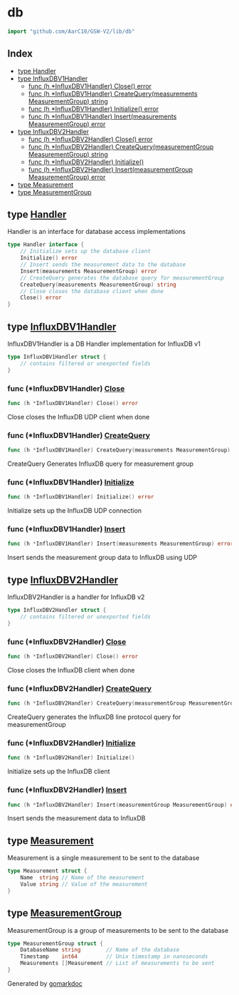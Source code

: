 <!-- Code generated by gomarkdoc. DO NOT EDIT -->

# db

```go
import "github.com/AarC10/GSW-V2/lib/db"
```

## Index

- [type Handler](<#Handler>)
- [type InfluxDBV1Handler](<#InfluxDBV1Handler>)
  - [func \(h \*InfluxDBV1Handler\) Close\(\) error](<#InfluxDBV1Handler.Close>)
  - [func \(h \*InfluxDBV1Handler\) CreateQuery\(measurements MeasurementGroup\) string](<#InfluxDBV1Handler.CreateQuery>)
  - [func \(h \*InfluxDBV1Handler\) Initialize\(\) error](<#InfluxDBV1Handler.Initialize>)
  - [func \(h \*InfluxDBV1Handler\) Insert\(measurements MeasurementGroup\) error](<#InfluxDBV1Handler.Insert>)
- [type InfluxDBV2Handler](<#InfluxDBV2Handler>)
  - [func \(h \*InfluxDBV2Handler\) Close\(\) error](<#InfluxDBV2Handler.Close>)
  - [func \(h \*InfluxDBV2Handler\) CreateQuery\(measurementGroup MeasurementGroup\) string](<#InfluxDBV2Handler.CreateQuery>)
  - [func \(h \*InfluxDBV2Handler\) Initialize\(\)](<#InfluxDBV2Handler.Initialize>)
  - [func \(h \*InfluxDBV2Handler\) Insert\(measurementGroup MeasurementGroup\) error](<#InfluxDBV2Handler.Insert>)
- [type Measurement](<#Measurement>)
- [type MeasurementGroup](<#MeasurementGroup>)


<a name="Handler"></a>
## type [Handler](<https://github.com/RIT-Launch-Initiative/GSW/blob/main/lib/db/db.go#L4-L13>)

Handler is an interface for database access implementations

```go
type Handler interface {
    // Initialize sets up the database client
    Initialize() error
    // Insert sends the measurement data to the database
    Insert(measurements MeasurementGroup) error
    // CreateQuery generates the database query for measurementGroup
    CreateQuery(measurements MeasurementGroup) string
    // Close closes the database client when done
    Close() error
}
```

<a name="InfluxDBV1Handler"></a>
## type [InfluxDBV1Handler](<https://github.com/RIT-Launch-Initiative/GSW/blob/main/lib/db/influx_v1.go#L9-L12>)

InfluxDBV1Handler is a DB Handler implementation for InfluxDB v1

```go
type InfluxDBV1Handler struct {
    // contains filtered or unexported fields
}
```

<a name="InfluxDBV1Handler.Close"></a>
### func \(\*InfluxDBV1Handler\) [Close](<https://github.com/RIT-Launch-Initiative/GSW/blob/main/lib/db/influx_v1.go#L75>)

```go
func (h *InfluxDBV1Handler) Close() error
```

Close closes the InfluxDB UDP client when done

<a name="InfluxDBV1Handler.CreateQuery"></a>
### func \(\*InfluxDBV1Handler\) [CreateQuery](<https://github.com/RIT-Launch-Initiative/GSW/blob/main/lib/db/influx_v1.go#L35>)

```go
func (h *InfluxDBV1Handler) CreateQuery(measurements MeasurementGroup) string
```

CreateQuery Generates InfluxDB query for measurement group

<a name="InfluxDBV1Handler.Initialize"></a>
### func \(\*InfluxDBV1Handler\) [Initialize](<https://github.com/RIT-Launch-Initiative/GSW/blob/main/lib/db/influx_v1.go#L15>)

```go
func (h *InfluxDBV1Handler) Initialize() error
```

Initialize sets up the InfluxDB UDP connection

<a name="InfluxDBV1Handler.Insert"></a>
### func \(\*InfluxDBV1Handler\) [Insert](<https://github.com/RIT-Launch-Initiative/GSW/blob/main/lib/db/influx_v1.go#L58>)

```go
func (h *InfluxDBV1Handler) Insert(measurements MeasurementGroup) error
```

Insert sends the measurement group data to InfluxDB using UDP

<a name="InfluxDBV2Handler"></a>
## type [InfluxDBV2Handler](<https://github.com/RIT-Launch-Initiative/GSW/blob/main/lib/db/influx_v2.go#L9-L13>)

InfluxDBV2Handler is a handler for InfluxDB v2

```go
type InfluxDBV2Handler struct {
    // contains filtered or unexported fields
}
```

<a name="InfluxDBV2Handler.Close"></a>
### func \(\*InfluxDBV2Handler\) [Close](<https://github.com/RIT-Launch-Initiative/GSW/blob/main/lib/db/influx_v2.go#L40>)

```go
func (h *InfluxDBV2Handler) Close() error
```

Close closes the InfluxDB client when done

<a name="InfluxDBV2Handler.CreateQuery"></a>
### func \(\*InfluxDBV2Handler\) [CreateQuery](<https://github.com/RIT-Launch-Initiative/GSW/blob/main/lib/db/influx_v2.go#L22>)

```go
func (h *InfluxDBV2Handler) CreateQuery(measurementGroup MeasurementGroup) string
```

CreateQuery generates the InfluxDB line protocol query for measurementGroup

<a name="InfluxDBV2Handler.Initialize"></a>
### func \(\*InfluxDBV2Handler\) [Initialize](<https://github.com/RIT-Launch-Initiative/GSW/blob/main/lib/db/influx_v2.go#L16>)

```go
func (h *InfluxDBV2Handler) Initialize()
```

Initialize sets up the InfluxDB client

<a name="InfluxDBV2Handler.Insert"></a>
### func \(\*InfluxDBV2Handler\) [Insert](<https://github.com/RIT-Launch-Initiative/GSW/blob/main/lib/db/influx_v2.go#L32>)

```go
func (h *InfluxDBV2Handler) Insert(measurementGroup MeasurementGroup) error
```

Insert sends the measurement data to InfluxDB

<a name="Measurement"></a>
## type [Measurement](<https://github.com/RIT-Launch-Initiative/GSW/blob/main/lib/db/db.go#L23-L26>)

Measurement is a single measurement to be sent to the database

```go
type Measurement struct {
    Name  string // Name of the measurement
    Value string // Value of the measurement
}
```

<a name="MeasurementGroup"></a>
## type [MeasurementGroup](<https://github.com/RIT-Launch-Initiative/GSW/blob/main/lib/db/db.go#L16-L20>)

MeasurementGroup is a group of measurements to be sent to the database

```go
type MeasurementGroup struct {
    DatabaseName string        // Name of the database
    Timestamp    int64         // Unix timestamp in nanoseconds
    Measurements []Measurement // List of measurements to be sent
}
```

Generated by [gomarkdoc](<https://github.com/princjef/gomarkdoc>)
